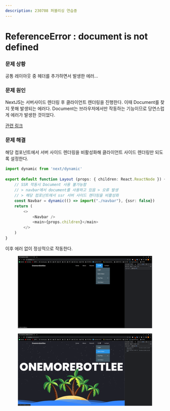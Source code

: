 ```yaml
---
description: 230708 퍼블리싱 연습중
---
```


# ReferenceError : document is not defined

### 문제 상황

공통 레이아웃 중 헤더를 추가하면서 발생한 에러...



### 문제 원인

NextJS는 서버사이드 렌더링 후 클라이언트 렌더링을 진행한다. 이때 Document를 찾지 못해 발생되는 에러다. Document는 브라우저에서만 작동하는 기능이므로 당연스럽게 에러가 발생한 것이었다.

[관련 링크](https://nextjs.org/docs/pages/building-your-application/optimizing/lazy-loading#with-no-ssr)



### 문제 해결

해당 컴포넌트에서 서버 사이드 렌더링을 비활성화해 클라이언트 사이드 렌더링만 되도록 설정한다.

```typescript
import dynamic from 'next/dynamic'

export default function Layout (props: { children: React.ReactNode }) {
    // SSR 작동시 Document 사용 불가능함
    // > navbar에서 document를 사용하고 있음 > 오류 발생
    // > 해당 컴포넌트에서 ssr 서버 사이드 렌더링을 비활성화
    const Navbar = dynamic(() => import("./navbar"), {ssr: false})
    return (
        <>
            <Navbar />
            <main>{props.children}</main>
        </>
    )
}
```

이후 에러 없이 정상적으로 작동한다.

<figure><img src="../../../.gitbook/assets/image (1) (1).png" alt=""><figcaption></figcaption></figure>

<figure><img src="../../../.gitbook/assets/image (2).png" alt=""><figcaption></figcaption></figure>

